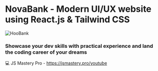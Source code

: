 # NovaBank - Modern UI/UX website using React.js & Tailwind CSS

![HooBank](https://i.ibb.co/BK1Hn0x/Screenshot-2022-08-08-at-4-05-48-PM.png)



### Showcase your dev skills with practical experience and land the coding career of your dreams
💻 JS Mastery Pro - https://jsmastery.pro/youtube

